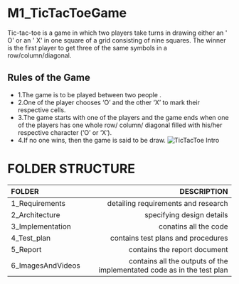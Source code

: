 # M1_TicTacToeGame
Tic-tac-toe is a game in which two players take turns in drawing either an ' O' or an ' X' in one square of a grid consisting of nine squares. The winner is the first player to get three of the same symbols in a row/column/diagonal.
## Rules of the Game
- 1.The game is to be played between two people .
- 2.One of the player chooses ‘O’ and the other ‘X’ to mark their respective cells.
- 3.The game starts with one of the players and the game ends when one of the players has one whole row/ column/ diagonal filled with his/her respective character (‘O’ or ‘X’).
- 4.If no one wins, then the game is said to be draw.
![TicTacToe Intro](https://user-images.githubusercontent.com/75977407/160698845-e14c9fd4-4367-4726-a0b7-eb380277e393.jpg)

# FOLDER STRUCTURE
| FOLDER | DESCRIPTION |
| :---        |        ---: |
|1_Requirements   | detailing requirements and research   | 
| 2_Architecture | specifying design details   | 
| 3_Implementation   | conatins all the code | 
| 4_Test_plan  | contains test plans and procedures  | 
| 5_Report     | contains the report document   |
| 6_ImagesAndVideos  | contains all the outputs of the implementated code as in the test plan  |
